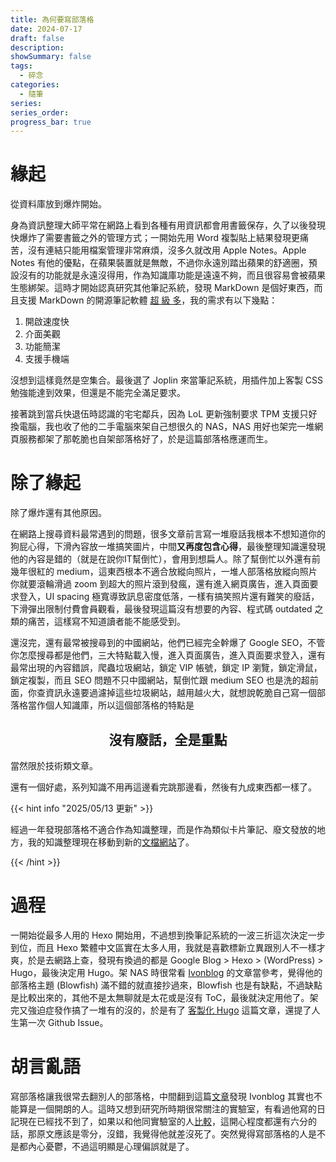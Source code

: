 ```yaml
---
title: 為何要寫部落格
date: 2024-07-17
draft: false
description: 
showSummary: false
tags:
  - 碎念
categories:
  - 隨筆
series:
series_order: 
progress_bar: true
---
```


# 緣起

從資料庫放到爆炸開始。

身為資訊整理大師平常在網路上看到各種有用資訊都會用書籤保存，久了以後發現快爆炸了需要書籤之外的管理方式；一開始先用 Word 複製貼上結果發現更痛苦，沒有連結只能用檔案管理非常麻煩，沒多久就改用 Apple Notes。Apple Notes 有他的優點，在蘋果裝置就是無敵，不過你永遠別踏出蘋果的舒適圈，預設沒有的功能就是永遠沒得用，作為知識庫功能是遠遠不夠，而且很容易會被蘋果生態綁架。這時才開始認真研究其他筆記系統，發現 MarkDown 是個好東西，而且支援 MarkDown 的開源筆記軟體 [超 級 多](https://www.youtube.com/watch?v=oGF_qp10Qtc)，我的需求有以下幾點：

1. 開啟速度快
2. 介面美觀
3. 功能簡潔
4. 支援手機端

沒想到這樣竟然是空集合。最後選了 Joplin 來當筆記系統，用插件加上客製 CSS 勉強能達到效果，但還是不能完全滿足要求。

接著跳到當兵快退伍時認識的宅宅鄰兵，因為 LoL 更新強制要求 TPM 支援只好換電腦，我也收了他的二手電腦來架自己想很久的 NAS，NAS 用好也架完一堆網頁服務都架了那乾脆也自架部落格好了，於是這篇部落格應運而生。

# 除了緣起

除了爆炸還有其他原因。

在網路上搜尋資料最常遇到的問題，很多文章前言寫一堆廢話我根本不想知道你的狗屁心得，下滑內容放一堆搞笑圖片，中間**又再度包含心得**，最後整理知識還發現他的內容是錯的（就是在說你IT幫倒忙），會用到想扁人。除了幫倒忙以外還有前幾年很紅的 medium，這東西根本不適合放縱向照片，一堆人部落格放縱向照片你就要滾輪滑過 zoom 到超大的照片滾到發瘋，還有進入網頁廣告，進入頁面要求登入，UI spacing 極寬導致訊息密度低落，一樣有搞笑照片還有難笑的廢話，下滑彈出限制付費會員觀看，最後發現這篇沒有想要的內容、程式碼 outdated 之類的痛苦，這樣寫不知道讀者能不能感受到。

還沒完，還有最常被搜尋到的中國網站，他們已經完全幹爆了 Google SEO，不管你怎麼搜尋都是他們，三大特點載入慢，進入頁面廣告，進入頁面要求登入，還有最常出現的內容錯誤，爬蟲垃圾網站，鎖定 VIP 帳號，鎖定 IP 瀏覽，鎖定滑鼠，鎖定複製，而且 SEO 問題不只中國網站，幫倒忙跟 medium SEO 也是洗的超前面，你查資訊永遠要過濾掉這些垃圾網站，越用越火大，就想說乾脆自己寫一個部落格當作個人知識庫，所以這個部落格的特點是

<center><h2> 沒有廢話，全是重點 </h2></center>

當然限於技術類文章。

還有一個好處，系列知識不用再這邊看完跳那邊看，然後有九成東西都一樣了。

{{< hint info "2025/05/13 更新" >}}

經過一年發現部落格不適合作為知識整理，而是作為類似卡片筆記、廢文發放的地方，我的知識整理現在移動到新的[文檔網站](https://zsl0621.cc/)了。

{{< /hint >}}

# 過程

一開始從最多人用的 Hexo 開始用，不過想到換筆記系統的一波三折這次決定一步到位，而且 Hexo 繁體中文區實在太多人用，我就是喜歡標新立異跟別人不一樣才爽，於是去網路上查，發現有換過的都是 Google Blog > Hexo > (WordPress) > Hugo，最後決定用 Hugo。架 NAS 時很常看 [Ivonblog](https://ivonblog.com/) 的文章當參考，覺得他的部落格主題 (Blowfish) 滿不錯的就直接抄過來，Blowfish 也是有缺點，不過缺點是比較出來的，其他不是太無聊就是太花或是沒有 ToC，最後就決定用他了。架完又強迫症發作搞了一堆有的沒的，於是有了 [客製化 Hugo](/posts/hugo-blowfish-features) 這篇文章，還提了人生第一次 Github Issue。

# 胡言亂語

寫部落格讓我很常去翻別人的部落格，中間翻到這篇[文章](https://ivonblog.com/posts/how-do-i-learn-english-3/)發現 Ivonblog 其實也不能算是一個開朗的人。這時又想到研究所時期很常關注的實驗室，有看過他寫的日記現在已經找不到了，如果以和他同實驗室的人[比較](https://scliubit.github.io/2023/01/08/yr2022/)，這開心程度都還有六分的話，那原文應該是零分，沒錯，我覺得他就差沒死了。突然覺得寫部落格的人是不是都內心憂鬱，不過這明顯是心理偏誤就是了。
